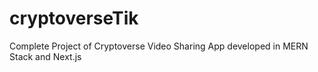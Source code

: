 # cryptoverseTik
Complete Project of Cryptoverse Video Sharing App developed in MERN Stack and Next.js
